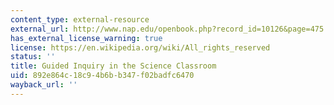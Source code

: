 ```yaml
---
content_type: external-resource
external_url: http://www.nap.edu/openbook.php?record_id=10126&page=475
has_external_license_warning: true
license: https://en.wikipedia.org/wiki/All_rights_reserved
status: ''
title: Guided Inquiry in the Science Classroom
uid: 892e864c-18c9-4b6b-b347-f02badfc6470
wayback_url: ''
---
```

